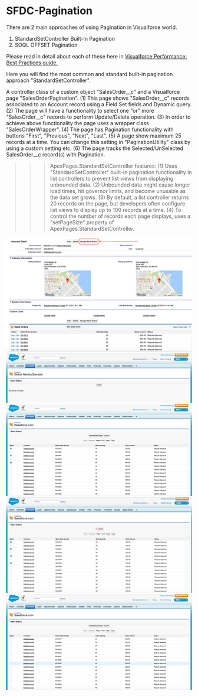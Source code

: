 # SFDC-Pagination

There are 2 main approaches of using Pagination in Visualforce world.
1. StandardSetController Built-In Pagination
2. SOQL OFFSET Pagination

Please read in detail about each of these here in <a href="https://developer.salesforce.com/docs/atlas.en-us.salesforce_visualforce_best_practices.meta/salesforce_visualforce_best_practices/vfbp_intro.htm">Visualforce Performance: Best Practices guide.</a>


Here you will find the most common and standard built-in pagination approach "StandardSetController".



A controller class of a custom object "SalesOrder__c" and a Visualforce page "SalesOrderPagination".
(1) This page shows "SalesOrder__c" records associated to an Account record using a Field Set fields and Dynamic query.
(2) The page will have a functionality to select one "or" more "SalesOrder__c" records to perform Update/Delete operation.
(3) In order to achieve above functionality the page uses a wrapper class "SalesOrderWrapper".
(4) The page has Pagination functionality with buttons "First", "Previous", "Next", "Last".
(5) A page show maximum 25 records at a time. You can change this setting in "PaginationUtility" class by using a custom setting etc.
(6) The page tracks the Selected/UnSelected SalesOrder__c record(s) with Pagination.

>>> ApexPages.StandardSetController features:
(1) Uses "StandardSetController" built-in pagination functionality in list controllers to prevent list views from displaying unbounded data.
(2) Unbounded data might cause longer load times, hit governor limits, and become unusable as the data set grows.
(3) By default, a list controller returns 20 records on the page, but developers often configure list views to display up to 100 records at a time.
(4) To control the number of records each page displays, uses a "setPageSize" property of ApexPages.StandardSetController.


<img src="supportedimages/Image1.png" />
<img src="supportedimages/Image2.png" />
<img src="supportedimages/Image3.png" />
<img src="supportedimages/Image4.png" />
<img src="supportedimages/Image5.png" />
